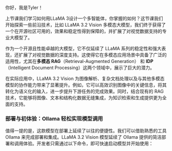 你好，我是Tyler！

上节课我们学习如何用LLaMA 3设计一个多智能体，你掌握的如何？这节课我们开始探索一些前沿技术，比如 LLaMA 3.2 Vision 多模态大模型，我们终于获得了一个在开源社区可用的，效果和稳定性得到保障的，并扩展了对视觉数据支持的专业大模型了。

作为一个开源且性能卓越的大模型，它不仅延续了 LLaMA 系列的稳定性和强大表现，还扩展了对视觉数据的深度支持。这使得它在多模态应用场景中具备了广泛的适用性，尤其在**多模态 RAG**（Retrieval-Augmented Generation） 和 **IDP**（Intelligent Document Processing）这两个领域中，展示了巨大的潜力。

在实际应用中，LLaMA 3.2 Vision 为图像解析、复杂文档处理以及与其他多模态模型的协作能力带来了显著提升。例如，它可以高效识别图像中的关键信息，将其转化为语义化的输入，进一步提升下游任务的完成效果。同时，结合现有的 RAG 技术，它能够将图像、文本和结构化数据无缝集成，为知识检索和生成提供更为全面的支持。

### 部署与初体验：Ollama 轻松实现模型调用

值得一提的是，这款模型在部署上延续了以往的便捷性。我们可以借助熟悉的工具 Ollama 来完成部署和集成。LLaMA 3.2 Vision 模型延续了 Ollama 提供的简洁部署和调用体验。开发者只需通过以下命令，即可快速启动模型并开始使用：